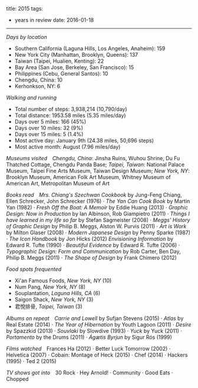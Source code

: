title: 2015
tags:
  - years in review
date: 2016-01-18
---

*Days by location*

- Southern California (Laguna Hills, Los Angeles, Anaheim): 159
- New York City (Manhattan, Brooklyn, Queens): 137
- Taiwan (Taipei, Hualien, Kenting): 22
- Bay Area (San Jose, Berkeley, San Francisco): 15
- Philippines (Cebu, General Santos): 10
- Chengdu, China: 10
- Kerhonkson, NY: 6

*Walking and running*

- Total number of steps: 3,938,214 (10,790/day)
- Total distance: 1953.58 miles (5.35 miles/day)
- Days over 5 miles: 166 (45%)
- Days over 10 miles: 32 (9%)
- Days over 15 miles: 5 (1.4%)
- Most active day: January 9th (24.38 miles, 50,696 steps)
- Most active month: August (7.96 miles/day)

*Museums visited*&#8195;*Chengdu, China*: Jinsha Ruins, Wuhou Shrine, Du Fu Thatched Cottage, Chengdu Panda Base; *Taipei, Taiwan*: National Palace Museum, Taipei Fine Arts Museum, Taiwan Design Museum; *New York, NY*: Brooklyn Museum, American Folk Art Museum, Whitney Museum of American Art, Metropolitan Museum of Art

*Books read*&#8195;*Mrs. Chiang's Szechwan Cookbook* by Jung-Feng Chiang, Ellen Schrecker, John Schrecker (1976) · *The Yan Can Cook Book* by Martin Yan (1982) · *Fresh Off the Boat: A Memoir* by Eddie Huang (2013) · *Graphic Design: Now in Production* by Ian Albinson, Rob Giampietro (2011) · *Things I have learned in my life so far* by Stefan Sagmeister (2008) · *Meggs' History of Graphic Design* by Philip B. Meggs, Alston W. Purvis (2011) · *Art is Work* by Milton Glaser (2008) · *Modern Japanese Design* by Penny Sparke (1987) · *The Icon Handbook* by Jon Hicks (2012) *Envisioning Information* by Edward R. Tufte (1990) · *Beautiful Evidence* by Edward R. Tufte (2006) · *Typographic Design: Form and Communication* by Rob Carter, Ben Day, Philip B. Meggs (2011) · *The Shape of Design* by Frank Chimero (2012)

*Food spots frequented*

- Xi'an Famous Foods, *New York, NY* (10)
- Num Pang, *New York, NY* (8)
- Souplantation, *Laguna Hills, CA* (6)
- Saigon Shack, *New York, NY* (3)
- 君悅排骨, *Taipei, Taiwan* (3)

*Albums on repeat*&#8195;*Carrie and Lowell* by Sufjan Stevens (2015) · *Atlas* by Real Estate (2014) · *The Year of Hibernation* by Youth Lagoon (2011) · *Desire* by Spazzkid (2013) · *Souvlaki* by Slowdive (1993) · *Yuck* by Yuck (2011) · *Portamento* by the Drums (2011) · *Ágætis Byrjun* by Sigur Rós (1999)

*Films watched*&#8195;Frances Ha (2012) · Better Luck Tomorrow (2002) · Helvetica (2007) · Cobain: Montage of Heck (2015) · Chef (2014) · Hackers (1995) · Ted 2 (2015)

*TV shows got into*&#8195;30 Rock · Hey Arnold! · Community · Good Eats · Chopped
